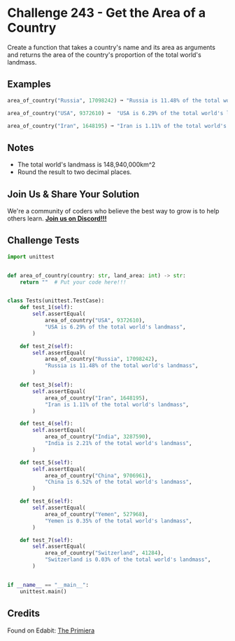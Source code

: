 # Challenge 243 - Get the Area of a Country

Create a function that takes a country's name and its area as arguments and returns the area of the country's proportion of the total world's landmass.

## Examples
```python
area_of_country("Russia", 17098242) ➞ "Russia is 11.48% of the total world's landmass"

area_of_country("USA", 9372610) ➞  "USA is 6.29% of the total world's landmass"

area_of_country("Iran", 1648195) ➞ "Iran is 1.11% of the total world's landmass"
```
## Notes

- The total world's landmass is 148,940,000km^2
- Round the result to two decimal places.

## Join Us & Share Your Solution

We're a community of coders who believe the best way to grow is to help others learn. **[Join us on Discord!!!](https://discord.gg/sfHykntuGy)**

## Challenge Tests
```python
import unittest


def area_of_country(country: str, land_area: int) -> str:
    return ""  # Put your code here!!!


class Tests(unittest.TestCase):
    def test_1(self):
        self.assertEqual(
            area_of_country("USA", 9372610),
            "USA is 6.29% of the total world's landmass",
        )

    def test_2(self):
        self.assertEqual(
            area_of_country("Russia", 17098242),
            "Russia is 11.48% of the total world's landmass",
        )

    def test_3(self):
        self.assertEqual(
            area_of_country("Iran", 1648195),
            "Iran is 1.11% of the total world's landmass",
        )

    def test_4(self):
        self.assertEqual(
            area_of_country("India", 3287590),
            "India is 2.21% of the total world's landmass",
        )

    def test_5(self):
        self.assertEqual(
            area_of_country("China", 9706961),
            "China is 6.52% of the total world's landmass",
        )

    def test_6(self):
        self.assertEqual(
            area_of_country("Yemen", 527968),
            "Yemen is 0.35% of the total world's landmass",
        )

    def test_7(self):
        self.assertEqual(
            area_of_country("Switzerland", 41284),
            "Switzerland is 0.03% of the total world's landmass",
        )


if __name__ == "__main__":
    unittest.main()
```
## Credits

Found on Edabit: [The Primiera](https://edabit.com/challenge/bPzBa5JKvb6XFyKMs)
